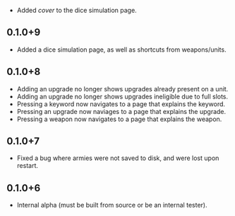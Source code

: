 * Added _cover_ to the dice simulation page.

## 0.1.0+9

* Added a dice simulation page, as well as shortcuts from weapons/units.

## 0.1.0+8

* Adding an upgrade no longer shows upgrades already present on a unit.
* Adding an upgrade no longer shows upgrades ineligible due to full slots.
* Pressing a keyword now navigates to a page that explains the keyword.
* Pressing an upgrade now naviages to a page that explains the upgrade.
* Pressing a weapon now navigates to a page that explains the weapon.

## 0.1.0+7

* Fixed a bug where armies were not saved to disk, and were lost upon restart.

## 0.1.0+6

* Internal alpha (must be built from source or be an internal tester).
